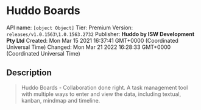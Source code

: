 # Huddo Boards
API name: `[object Object]`
Tier: Premium
Version: `releases/v1.0.1563\1.0.1563.2732`
Publisher: **Huddo by ISW Development Pty Ltd**
Created: Mon Mar 15 2021 16:37:41 GMT+0000 (Coordinated Universal Time)
Changed: Mon Mar 21 2022 16:28:33 GMT+0000 (Coordinated Universal Time)

## Description
> Huddo Boards - Collaboration done right. A task management tool with multiple ways to enter and view the data, including textual, kanban, mindmap and timeline.
